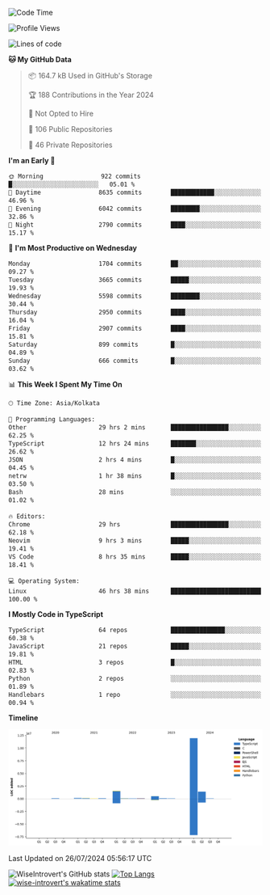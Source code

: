 <!--START_SECTION:waka-->
![Code Time](http://img.shields.io/badge/Code%20Time-1%2C975%20hrs%2039%20mins-blue)

![Profile Views](http://img.shields.io/badge/Profile%20Views-3-blue)

![Lines of code](https://img.shields.io/badge/From%20Hello%20World%20I%27ve%20Written-16.1%20million%20lines%20of%20code-blue)

**🐱 My GitHub Data** 

> 📦 164.7 kB Used in GitHub's Storage 
 > 
> 🏆 188 Contributions in the Year 2024
 > 
> 🚫 Not Opted to Hire
 > 
> 📜 106 Public Repositories 
 > 
> 🔑 46 Private Repositories 
 > 
**I'm an Early 🐤** 

```text
🌞 Morning                922 commits         █░░░░░░░░░░░░░░░░░░░░░░░░   05.01 % 
🌆 Daytime                8635 commits        ████████████░░░░░░░░░░░░░   46.96 % 
🌃 Evening                6042 commits        ████████░░░░░░░░░░░░░░░░░   32.86 % 
🌙 Night                  2790 commits        ████░░░░░░░░░░░░░░░░░░░░░   15.17 % 
```
📅 **I'm Most Productive on Wednesday** 

```text
Monday                   1704 commits        ██░░░░░░░░░░░░░░░░░░░░░░░   09.27 % 
Tuesday                  3665 commits        █████░░░░░░░░░░░░░░░░░░░░   19.93 % 
Wednesday                5598 commits        ████████░░░░░░░░░░░░░░░░░   30.44 % 
Thursday                 2950 commits        ████░░░░░░░░░░░░░░░░░░░░░   16.04 % 
Friday                   2907 commits        ████░░░░░░░░░░░░░░░░░░░░░   15.81 % 
Saturday                 899 commits         █░░░░░░░░░░░░░░░░░░░░░░░░   04.89 % 
Sunday                   666 commits         █░░░░░░░░░░░░░░░░░░░░░░░░   03.62 % 
```


📊 **This Week I Spent My Time On** 

```text
🕑︎ Time Zone: Asia/Kolkata

💬 Programming Languages: 
Other                    29 hrs 2 mins       ████████████████░░░░░░░░░   62.25 % 
TypeScript               12 hrs 24 mins      ███████░░░░░░░░░░░░░░░░░░   26.62 % 
JSON                     2 hrs 4 mins        █░░░░░░░░░░░░░░░░░░░░░░░░   04.45 % 
netrw                    1 hr 38 mins        █░░░░░░░░░░░░░░░░░░░░░░░░   03.50 % 
Bash                     28 mins             ░░░░░░░░░░░░░░░░░░░░░░░░░   01.02 % 

🔥 Editors: 
Chrome                   29 hrs              ████████████████░░░░░░░░░   62.18 % 
Neovim                   9 hrs 3 mins        █████░░░░░░░░░░░░░░░░░░░░   19.41 % 
VS Code                  8 hrs 35 mins       █████░░░░░░░░░░░░░░░░░░░░   18.41 % 

💻 Operating System: 
Linux                    46 hrs 38 mins      █████████████████████████   100.00 % 
```

**I Mostly Code in TypeScript** 

```text
TypeScript               64 repos            ███████████████░░░░░░░░░░   60.38 % 
JavaScript               21 repos            █████░░░░░░░░░░░░░░░░░░░░   19.81 % 
HTML                     3 repos             █░░░░░░░░░░░░░░░░░░░░░░░░   02.83 % 
Python                   2 repos             ░░░░░░░░░░░░░░░░░░░░░░░░░   01.89 % 
Handlebars               1 repo              ░░░░░░░░░░░░░░░░░░░░░░░░░   00.94 % 
```



**Timeline**

![Lines of Code chart](https://raw.githubusercontent.com/wise-introvert/wise-introvert/master/assets/bar_graph.png)


 Last Updated on 26/07/2024 05:56:17 UTC
<!--END_SECTION:waka-->

![WiseIntrovert's GitHub stats](https://github-readme-stats.vercel.app/api?username=wise-introvert&count_private=true&show_icons=true)
[![Top Langs](https://github-readme-stats.vercel.app/api/top-langs/?username=wise-introvert&langs_count=10)](https://github.com/anuraghazra/github-readme-stats)
[![wise-introvert's wakatime stats](https://github-readme-stats.vercel.app/api/wakatime?username=wiseintrovert)](https://github.com/anuraghazra/github-readme-stats)
